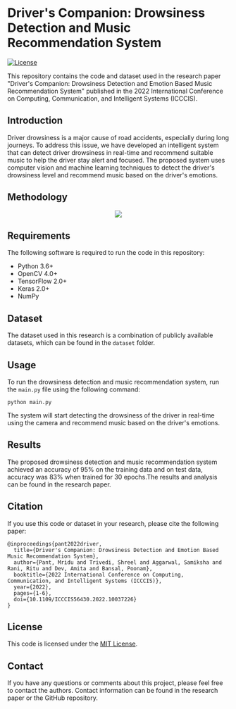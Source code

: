 # Driver's Companion: Drowsiness Detection and Music Recommendation System

[![License](https://img.shields.io/badge/license-MIT-blue.svg)](LICENSE)

This repository contains the code and dataset used in the research paper "Driver's Companion: Drowsiness Detection and Emotion Based Music Recommendation System" published in the 2022 International Conference on Computing, Communication, and Intelligent Systems (ICCCIS).

## Introduction

Driver drowsiness is a major cause of road accidents, especially during long journeys. To address this issue, we have developed an intelligent system that can detect driver drowsiness in real-time and recommend suitable music to help the driver stay alert and focused. The proposed system uses computer vision and machine learning techniques to detect the driver's drowsiness level and recommend music based on the driver's emotions.

## Methodology

<p align="center">
  <img src="https://user-images.githubusercontent.com/79741191/236828641-b431b81c-06c3-4cec-992a-3e242e30e282.png">
</p>

## Requirements

The following software is required to run the code in this repository:

- Python 3.6+
- OpenCV 4.0+
- TensorFlow 2.0+
- Keras 2.0+
- NumPy

## Dataset

The dataset used in this research is a combination of publicly available datasets, which can be found in the `dataset` folder.

## Usage

To run the drowsiness detection and music recommendation system, run the `main.py` file using the following command:

```
python main.py
```

The system will start detecting the drowsiness of the driver in real-time using the camera and recommend music based on the driver's emotions.

## Results

The proposed drowsiness detection and music recommendation system achieved an accuracy of 95% on the training data and on test data, accuracy was 83% when trained for 30 epochs.The results and analysis can be found in the research paper.

## Citation

If you use this code or dataset in your research, please cite the following paper:

```
@inproceedings{pant2022driver,
  title={Driver's Companion: Drowsiness Detection and Emotion Based Music Recommendation System},
  author={Pant, Mridu and Trivedi, Shreel and Aggarwal, Samiksha and Rani, Ritu and Dev, Amita and Bansal, Poonam},
  booktitle={2022 International Conference on Computing, Communication, and Intelligent Systems (ICCCIS)},
  year={2022},
  pages={1-6},
  doi={10.1109/ICCCIS56430.2022.10037226}
}
```

## License

This code is licensed under the [MIT License](LICENSE).

## Contact

If you have any questions or comments about this project, please feel free to contact the authors. Contact information can be found in the research paper or the GitHub repository.
